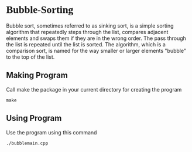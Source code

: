 <h1 style="font-family:verdana;"> Bubble-Sorting </h1>

   Bubble sort, sometimes referred to as sinking sort, is a simple sorting algorithm that repeatedly steps through the list, compares adjacent elements and swaps them if they are in the wrong order. The pass through the list is repeated until the list is sorted. The algorithm, which is a comparison sort, is named for the way smaller or larger elements "bubble" to the top of the list.

## Making Program
   Call make the package in your current directory for creating the program
```
make 

```
## Using Program
   Use the program using this command
```
./bubblemain.cpp

```
